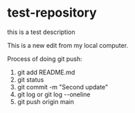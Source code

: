# test-repository
this is a test description

This is a new edit from my local computer.

Process of doing git push:
1. git add README.md
2. git status
3. git commit -m "Second update"
4. git log or git log --oneline
5. git push origin main

